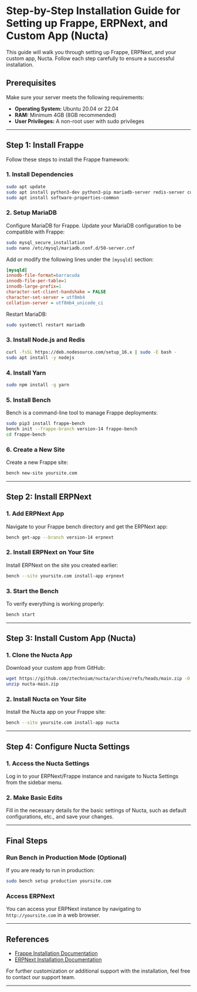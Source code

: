 
# Step-by-Step Installation Guide for Setting up Frappe, ERPNext, and Custom App (Nucta)

This guide will walk you through setting up Frappe, ERPNext, and your custom app, Nucta. Follow each step carefully to ensure a successful installation.

## Prerequisites

Make sure your server meets the following requirements:
- **Operating System:** Ubuntu 20.04 or 22.04
- **RAM:** Minimum 4GB (8GB recommended)
- **User Privileges:** A non-root user with sudo privileges

---

## Step 1: Install Frappe

Follow these steps to install the Frappe framework:

### 1. Install Dependencies

```bash
sudo apt update
sudo apt install python3-dev python3-pip mariadb-server redis-server curl nginx
sudo apt install software-properties-common
```

### 2. Setup MariaDB

Configure MariaDB for Frappe. Update your MariaDB configuration to be compatible with Frappe:

```bash
sudo mysql_secure_installation
sudo nano /etc/mysql/mariadb.conf.d/50-server.cnf
```

Add or modify the following lines under the `[mysqld]` section:

```ini
[mysqld]
innodb-file-format=barracuda
innodb-file-per-table=1
innodb-large-prefix=1
character-set-client-handshake = FALSE
character-set-server = utf8mb4
collation-server = utf8mb4_unicode_ci
```

Restart MariaDB:

```bash
sudo systemctl restart mariadb
```

### 3. Install Node.js and Redis

```bash
curl -fsSL https://deb.nodesource.com/setup_16.x | sudo -E bash -
sudo apt install -y nodejs
```

### 4. Install Yarn

```bash
sudo npm install -g yarn
```

### 5. Install Bench

Bench is a command-line tool to manage Frappe deployments:

```bash
sudo pip3 install frappe-bench
bench init --frappe-branch version-14 frappe-bench
cd frappe-bench
```

### 6. Create a New Site

Create a new Frappe site:

```bash
bench new-site yoursite.com
```

---

## Step 2: Install ERPNext

### 1. Add ERPNext App

Navigate to your Frappe bench directory and get the ERPNext app:

```bash
bench get-app --branch version-14 erpnext
```

### 2. Install ERPNext on Your Site

Install ERPNext on the site you created earlier:

```bash
bench --site yoursite.com install-app erpnext
```

### 3. Start the Bench

To verify everything is working properly:

```bash
bench start
```

---

## Step 3: Install Custom App (Nucta)

### 1. Clone the Nucta App

Download your custom app from GitHub:

```bash
wget https://github.com/ztechnium/nucta/archive/refs/heads/main.zip -O nucta-main.zip
unzip nucta-main.zip
```

### 2. Install Nucta on Your Site

Install the Nucta app on your Frappe site:

```bash
bench --site yoursite.com install-app nucta
```

---

## Step 4: Configure Nucta Settings

### 1. Access the Nucta Settings

Log in to your ERPNext/Frappe instance and navigate to Nucta Settings from the sidebar menu.

### 2. Make Basic Edits

Fill in the necessary details for the basic settings of Nucta, such as default configurations, etc., and save your changes.

---

## Final Steps

### Run Bench in Production Mode (Optional)

If you are ready to run in production:

```bash
sudo bench setup production yoursite.com
```

### Access ERPNext

You can access your ERPNext instance by navigating to `http://yoursite.com` in a web browser.

---

## References

- [Frappe Installation Documentation](https://frappe.io/docs)
- [ERPNext Installation Documentation](https://erpnext.com/docs)

For further customization or additional support with the installation, feel free to contact our support team.

---
